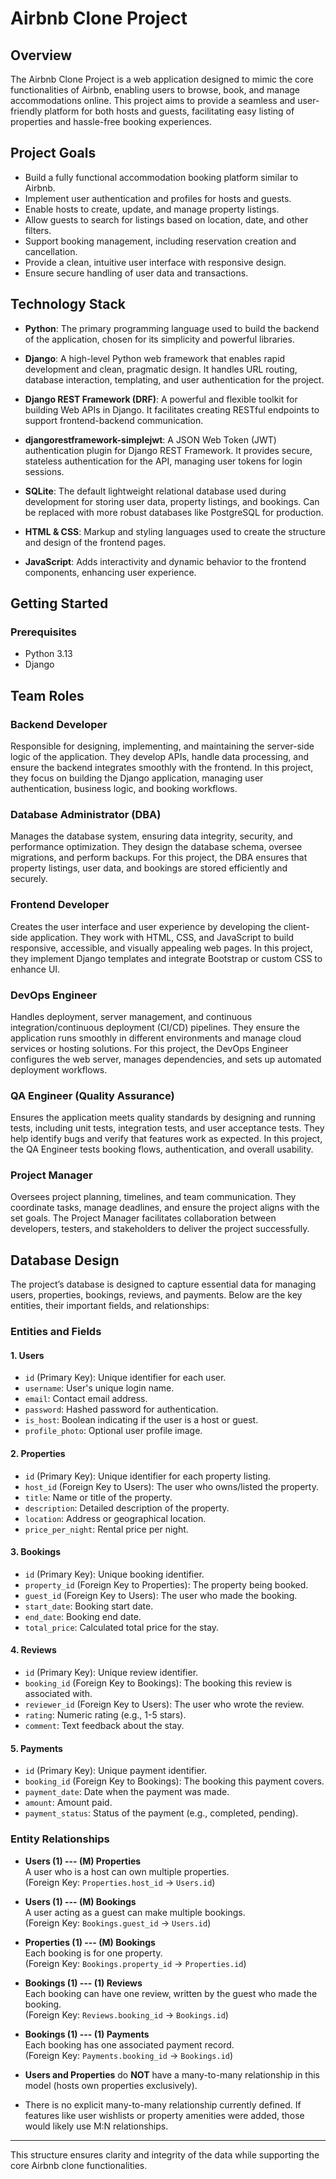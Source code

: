 # Airbnb Clone Project

## Overview
The Airbnb Clone Project is a web application designed to mimic the core functionalities of Airbnb, enabling users to browse, book, and manage accommodations online. This project aims to provide a seamless and user-friendly platform for both hosts and guests, facilitating easy listing of properties and hassle-free booking experiences.

## Project Goals
- Build a fully functional accommodation booking platform similar to Airbnb.
- Implement user authentication and profiles for hosts and guests.
- Enable hosts to create, update, and manage property listings.
- Allow guests to search for listings based on location, date, and other filters.
- Support booking management, including reservation creation and cancellation.
- Provide a clean, intuitive user interface with responsive design.
- Ensure secure handling of user data and transactions.


## Technology Stack

- **Python**: The primary programming language used to build the backend of the application, chosen for its simplicity and powerful libraries.

- **Django**: A high-level Python web framework that enables rapid development and clean, pragmatic design. It handles URL routing, database interaction, templating, and user authentication for the project.

- **Django REST Framework (DRF)**: A powerful and flexible toolkit for building Web APIs in Django. It facilitates creating RESTful endpoints to support frontend-backend communication.

- **djangorestframework-simplejwt**: A JSON Web Token (JWT) authentication plugin for Django REST Framework. It provides secure, stateless authentication for the API, managing user tokens for login sessions.

- **SQLite**: The default lightweight relational database used during development for storing user data, property listings, and bookings. Can be replaced with more robust databases like PostgreSQL for production.

- **HTML & CSS**: Markup and styling languages used to create the structure and design of the frontend pages.

- **JavaScript**: Adds interactivity and dynamic behavior to the frontend components, enhancing user experience.


## Getting Started

### Prerequisites
- Python 3.13 
- Django 

## Team Roles

### Backend Developer
Responsible for designing, implementing, and maintaining the server-side logic of the application. They develop APIs, handle data processing, and ensure the backend integrates smoothly with the frontend. In this project, they focus on building the Django application, managing user authentication, business logic, and booking workflows.

### Database Administrator (DBA)
Manages the database system, ensuring data integrity, security, and performance optimization. They design the database schema, oversee migrations, and perform backups. For this project, the DBA ensures that property listings, user data, and bookings are stored efficiently and securely.

### Frontend Developer
Creates the user interface and user experience by developing the client-side application. They work with HTML, CSS, and JavaScript to build responsive, accessible, and visually appealing web pages. In this project, they implement Django templates and integrate Bootstrap or custom CSS to enhance UI.

### DevOps Engineer
Handles deployment, server management, and continuous integration/continuous deployment (CI/CD) pipelines. They ensure the application runs smoothly in different environments and manage cloud services or hosting solutions. For this project, the DevOps Engineer configures the web server, manages dependencies, and sets up automated deployment workflows.

### QA Engineer (Quality Assurance)
Ensures the application meets quality standards by designing and running tests, including unit tests, integration tests, and user acceptance tests. They help identify bugs and verify that features work as expected. In this project, the QA Engineer tests booking flows, authentication, and overall usability.

### Project Manager
Oversees project planning, timelines, and team communication. They coordinate tasks, manage deadlines, and ensure the project aligns with the set goals. The Project Manager facilitates collaboration between developers, testers, and stakeholders to deliver the project successfully.

## Database Design

The project’s database is designed to capture essential data for managing users, properties, bookings, reviews, and payments. Below are the key entities, their important fields, and relationships:

### Entities and Fields

#### 1. Users
- `id` (Primary Key): Unique identifier for each user.
- `username`: User's unique login name.
- `email`: Contact email address.
- `password`: Hashed password for authentication.
- `is_host`: Boolean indicating if the user is a host or guest.
- `profile_photo`: Optional user profile image.

#### 2. Properties
- `id` (Primary Key): Unique identifier for each property listing.
- `host_id` (Foreign Key to Users): The user who owns/listed the property.
- `title`: Name or title of the property.
- `description`: Detailed description of the property.
- `location`: Address or geographical location.
- `price_per_night`: Rental price per night.

#### 3. Bookings
- `id` (Primary Key): Unique booking identifier.
- `property_id` (Foreign Key to Properties): The property being booked.
- `guest_id` (Foreign Key to Users): The user who made the booking.
- `start_date`: Booking start date.
- `end_date`: Booking end date.
- `total_price`: Calculated total price for the stay.

#### 4. Reviews
- `id` (Primary Key): Unique review identifier.
- `booking_id` (Foreign Key to Bookings): The booking this review is associated with.
- `reviewer_id` (Foreign Key to Users): The user who wrote the review.
- `rating`: Numeric rating (e.g., 1-5 stars).
- `comment`: Text feedback about the stay.

#### 5. Payments
- `id` (Primary Key): Unique payment identifier.
- `booking_id` (Foreign Key to Bookings): The booking this payment covers.
- `payment_date`: Date when the payment was made.
- `amount`: Amount paid.
- `payment_status`: Status of the payment (e.g., completed, pending).

### Entity Relationships

- **Users (1) --- (M) Properties**  
  A user who is a host can own multiple properties.  
  (Foreign Key: `Properties.host_id` → `Users.id`)

- **Users (1) --- (M) Bookings**  
  A user acting as a guest can make multiple bookings.  
  (Foreign Key: `Bookings.guest_id` → `Users.id`)

- **Properties (1) --- (M) Bookings**  
  Each booking is for one property.  
  (Foreign Key: `Bookings.property_id` → `Properties.id`)

- **Bookings (1) --- (1) Reviews**  
  Each booking can have one review, written by the guest who made the booking.  
  (Foreign Key: `Reviews.booking_id` → `Bookings.id`)

- **Bookings (1) --- (1) Payments**  
  Each booking has one associated payment record.  
  (Foreign Key: `Payments.booking_id` → `Bookings.id`)

- **Users and Properties** do **NOT** have a many-to-many relationship in this model (hosts own properties exclusively).

- There is no explicit many-to-many relationship currently defined. If features like user wishlists or property amenities were added, those would likely use M:N relationships.

---

This structure ensures clarity and integrity of the data while supporting the core Airbnb clone functionalities.
